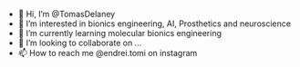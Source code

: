 - 👋 Hi, I’m @TomasDelaney
- 👀 I’m interested in bionics engineering, AI, Prosthetics and neuroscience
- 🌱 I’m currently learning molecular bionics engineering
- 💞️ I’m looking to collaborate on ...
- 📫 How to reach me @endrei.tomi on instagram

<!---
TomasDelaney/TomasDelaney is a ✨ special ✨ repository because its `README.md` (this file) appears on your GitHub profile.
You can click the Preview link to take a look at your changes.
--->
